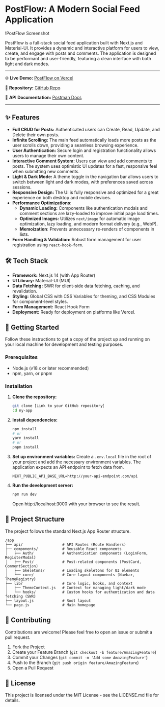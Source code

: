 <!-- @format -->

# PostFlow: A Modern Social Feed Application

!PostFlow Screenshot

PostFlow is a full-stack social feed application built with Next.js and Material-UI. It provides a dynamic and interactive platform for users to view, create, and engage with posts and comments. The application is designed to be performant and user-friendly, featuring a clean interface with both light and dark modes.

---

🌐 **Live Demo:** [PostFlow on Vercel](https://post-flow-social-application-kag353ml5.vercel.app/)  

📂 **Repository:** [GitHub Repo](https://github.com/Marwanatef96/PostFlow-Social-Application)  

📑 **API Documentation:** [Postman Docs](https://documenter.getpostman.com/view/4696539/2s83zjqN3F)

---

## ✨ Features

-   **Full CRUD for Posts:** Authenticated users can Create, Read, Update, and Delete their own posts.
-   **Infinite Scrolling:** The main feed automatically loads more posts as the user scrolls down, providing a seamless browsing experience.
-   **User Authentication:** Secure login and registration functionality allows users to manage their own content.
-   **Interactive Comment System:** Users can view and add comments to posts. The system uses optimistic UI updates for a fast, responsive feel when submitting new comments.
-   **Light & Dark Mode:** A theme toggle in the navigation bar allows users to switch between light and dark modes, with preferences saved across sessions.
-   **Responsive Design:** The UI is fully responsive and optimized for a great experience on both desktop and mobile devices.
-   **Performance Optimizations:**
    -   **Dynamic Loading:** Components like authentication modals and comment sections are lazy-loaded to improve initial page load times.
    -   **Optimized Images:** Utilizes `next/image` for automatic image optimization, lazy loading, and modern format delivery (e.g., WebP).
    -   **Memoization:** Prevents unnecessary re-renders of components in lists.
-   **Form Handling & Validation:** Robust form management for user registration using `react-hook-form`.

## 🛠️ Tech Stack

-   **Framework:** Next.js 14 (with App Router)
-   **UI Library:** Material-UI (MUI)
-   **Data Fetching:** SWR for client-side data fetching, caching, and revalidation.
-   **Styling:** Global CSS with CSS Variables for theming, and CSS Modules for component-level styles.
-   **Form Management:** React Hook Form
-   **Deployment:** Ready for deployment on platforms like Vercel.

## 🚀 Getting Started

Follow these instructions to get a copy of the project up and running on your local machine for development and testing purposes.

### Prerequisites

-   Node.js (v18.x or later recommended)
-   npm, yarn, or pnpm

### Installation

1.  **Clone the repository:**

    ```bash
    git clone [Link to your GitHub repository]
    cd my-app
    ```

2.  **Install dependencies:**

    ```bash
    npm install
    # or
    yarn install
    # or
    pnpm install
    ```

3.  **Set up environment variables:**
    Create a `.env.local` file in the root of your project and add the necessary environment variables. The application expects an API endpoint to fetch data from.

    ```env
    NEXT_PUBLIC_API_BASE_URL=http://your-api-endpoint.com/api
    ```

4.  **Run the development server:**

    ```bash
    npm run dev
    ```

    Open http://localhost:3000 with your browser to see the result.

## 📂 Project Structure

The project follows the standard Next.js App Router structure.

```
/app
├── api/                  # API Routes (Route Handlers)
├── components/           # Reusable React components
│   ├── Auth/             # Authentication components (LoginForm, RegisterModal)
│   ├── Post/             # Post-related components (PostCard, CommentSection)
│   ├── Skeletons/        # Loading skeletons for UI elements
│   └── core/             # Core layout components (Navbar, ThemeRegistry)
├── lib/                  # Core logic, hooks, and context
│   ├── ThemeContext.js   # Context for managing light/dark mode
│   └── hooks/            # Custom hooks for authentication and data fetching (SWR)
├── layout.js             # Root layout
└── page.js               # Main homepage
```

## 🤝 Contributing

Contributions are welcome! Please feel free to open an issue or submit a pull request.

1.  Fork the Project
2.  Create your Feature Branch (`git checkout -b feature/AmazingFeature`)
3.  Commit your Changes (`git commit -m 'Add some AmazingFeature'`)
4.  Push to the Branch (`git push origin feature/AmazingFeature`)
5.  Open a Pull Request

## 📄 License

This project is licensed under the MIT License - see the LICENSE.md file for details.
#
